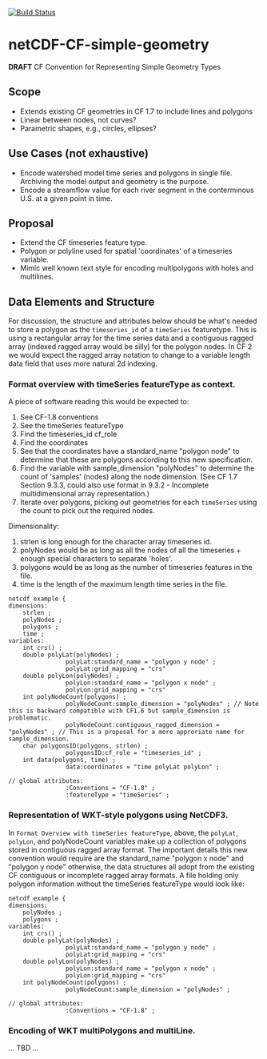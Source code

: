 [![Build Status](https://travis-ci.org/bekozi/netCDF-CF-simple-geometry.svg?branch=master)](https://travis-ci.org/bekozi/netCDF-CF-simple-geometry)

# netCDF-CF-simple-geometry
**DRAFT** CF Convention for Representing Simple Geometry Types

## Scope

* Extends existing CF geometries in CF 1.7 to include lines and polygons
* Linear between nodes, not curves?
* Parametric shapes, e.g., circles, ellipses?

## Use Cases (not exhaustive)

* Encode watershed model time series and polygons in single file. Archiving the model output and geometry is the purpose.
* Encode a streamflow value for each river segment in the conterminous U.S. at a given point in time.

## Proposal

* Extend the CF timeseries feature type.
* Polygon or polyline used for spatial 'coordinates' of a timeseries variable.
* Mimic well known text style for encoding multipolygons with holes and multilines.

## Data Elements and Structure

For discussion, the structure and attributes below should be what's needed to store a polygon as the `timeseries_id` of a `timeSeries` featuretype. This is using a rectangular array for the time series data and a contiguous ragged array (indexed ragged array would be silly) for the polygon nodes. In CF 2 we would expect the ragged array notation to change to a variable length data field that uses more natural 2d indexing.

### Format overview with timeSeries featureType as context.
 
A piece of software reading this would be expected to:  
1) See CF-1.8 conventions  
2) See the timeSeries featureType  
3) Find the timeseries\_id cf\_role  
4) Find the coordinates  
5) See that the coordinates have a standard\_name "polygon node" to determine that these are polygons according to this new specification.  
6) Find the variable with sample_dimension "polyNodes" to determine the count of 'samples' (nodes) along the node dimension. (See CF 1.7 Section 9.3.3, could also use format in 9.3.2 - Incomplete multidimensional array representation.)  
7) Iterate over polygons, picking out geometries for each `timeSeries` using the count to pick out the required nodes.  

Dimensionality:  
1) strlen is long enough for the character array timeseries id.  
2) polyNodes would be as long as all the nodes of all the timeseries + enough special characters to separate 'holes'.  
3) polygons would be as long as the number of timeseries features in the file.  
4) time is the length of the maximum length time series in the file.  

```
netcdf example {
dimensions:
    strlen ;
    polyNodes ;
    polygons ;
    time ;
variables:
    int crs() ;
    double polyLat(polyNodes) ;
				polyLat:standard_name = "polygon y node" ;
				polyLat:grid_mapping = "crs"
    double polyLon(polyNodes) ;
				polyLon:standard_name = "polygon x node" ;
				polyLon:grid_mapping = "crs"
    int polyNodeCount(polygons) ;
				polyNodeCount:sample_dimension = "polyNodes" ; // Note this is backward compatible with CF1.6 but sample_dimension is problematic.
				polyNodeCount:contiguous_ragged_dimension = "polyNodes" ; // This is a proposal for a more approriate name for sample_dimension.
    char polygonsID(polygons, strlen) ;
				polygonsID:cf_role = "timeseries_id" ;
    int data(polygons, time) ;
				data:coordinates = "time polyLat polyLon" ;

// global attributes:
				:Conventions = "CF-1.8" ;
				:featureType = "timeSeries" ;
```

### Representation of WKT-style polygons using NetCDF3.

In `Format Overview with timeSeries featureType`, above, the `polyLat`, `polyLon`, and polyNodeCount variables make up a collection of polygons stored in contiguous ragged array format. The important details this new convention would require are the standard\_name "polygon x node" and "polygon y node" otherwise, the data structures all adopt from the existing CF contiguous or incomplete ragged array formats. A file holding only polygon information without the timeSeries featureType would look like:

```
netcdf example {
dimensions:
    polyNodes ;
    polygons ;
variables:
    int crs() ;
    double polyLat(polyNodes) ;
				polyLat:standard_name = "polygon y node" ;
				polyLat:grid_mapping = "crs"
    double polyLon(polyNodes) ;
				polyLon:standard_name = "polygon x node" ;
				polyLon:grid_mapping = "crs"
    int polyNodeCount(polygons) ;
				polyNodeCount:sample_dimension = "polyNodes" ;

// global attributes:
				:Conventions = "CF-1.8" ;
```

### Encoding of WKT multiPolygons and multiLine.

... TBD ...
